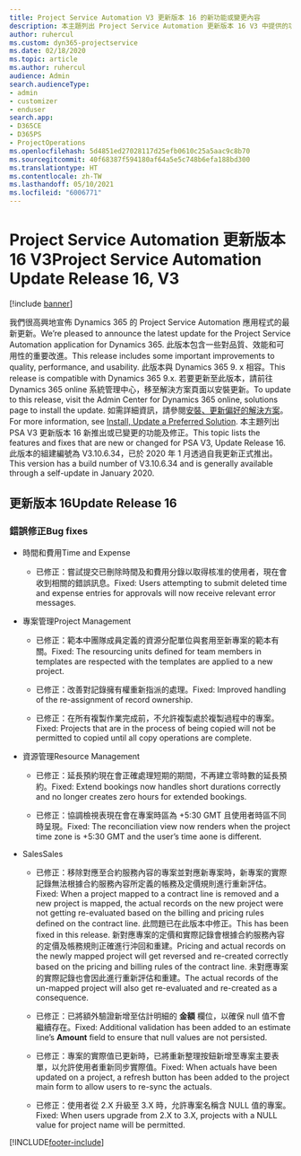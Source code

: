 ```yaml
---
title: Project Service Automation V3 更新版本 16 的新功能或變更內容
description: 本主題列出 Project Service Automation 更新版本 16 V3 中提供的功能和修正。
author: ruhercul
ms.custom: dyn365-projectservice
ms.date: 02/18/2020
ms.topic: article
ms.author: ruhercul
audience: Admin
search.audienceType:
- admin
- customizer
- enduser
search.app:
- D365CE
- D365PS
- ProjectOperations
ms.openlocfilehash: 5d4851ed27028117d25efb0610c25a5aac9c8b70
ms.sourcegitcommit: 40f68387f594180af64a5e5c748b6efa188bd300
ms.translationtype: HT
ms.contentlocale: zh-TW
ms.lasthandoff: 05/10/2021
ms.locfileid: "6006771"
---
```

# <a name="project-service-automation-update-release-16-v3"></a><span data-ttu-id="4bdf1-103">Project Service Automation 更新版本 16 V3</span><span class="sxs-lookup"><span data-stu-id="4bdf1-103">Project Service Automation Update Release 16, V3</span></span>

[!include [banner](../includes/psa-now-project-operations.md)]

<span data-ttu-id="4bdf1-104">我們很高興地宣佈 Dynamics 365 的 Project Service Automation 應用程式的最新更新。</span><span class="sxs-lookup"><span data-stu-id="4bdf1-104">We’re pleased to announce the latest update for the Project Service Automation application for Dynamics 365.</span></span> <span data-ttu-id="4bdf1-105">此版本包含一些對品質、效能和可用性的重要改進。</span><span class="sxs-lookup"><span data-stu-id="4bdf1-105">This release includes some important improvements to quality, performance, and usability.</span></span>  <span data-ttu-id="4bdf1-106">此版本與 Dynamics 365 9. x 相容。</span><span class="sxs-lookup"><span data-stu-id="4bdf1-106">This release is compatible with Dynamics 365 9.x.</span></span> <span data-ttu-id="4bdf1-107">若要更新至此版本，請前往 Dynamics 365 online 系統管理中心，移至解決方案頁面以安裝更新。</span><span class="sxs-lookup"><span data-stu-id="4bdf1-107">To update to this release, visit the Admin Center for Dynamics 365 online, solutions page to install the update.</span></span> <span data-ttu-id="4bdf1-108">如需詳細資訊，請參閱[安裝、更新偏好的解決方案](/dynamics365/project-service/upgrade-psa-home-page)。</span><span class="sxs-lookup"><span data-stu-id="4bdf1-108">For more information, see [Install, Update a Preferred Solution](/dynamics365/project-service/upgrade-psa-home-page).</span></span>
<span data-ttu-id="4bdf1-109">本主題列出 PSA V3 更新版本 16 新推出或已變更的功能及修正。</span><span class="sxs-lookup"><span data-stu-id="4bdf1-109">This topic lists the features and fixes that are new or changed for PSA V3, Update Release 16.</span></span> <span data-ttu-id="4bdf1-110">此版本的組建編號為 V3.10.6.34，已於 2020 年 1 月透過自我更新正式推出。</span><span class="sxs-lookup"><span data-stu-id="4bdf1-110">This version has a build number of V3.10.6.34 and is generally available through a self-update in January 2020.</span></span>


## <a name="update-release-16"></a><span data-ttu-id="4bdf1-111">更新版本 16</span><span class="sxs-lookup"><span data-stu-id="4bdf1-111">Update Release 16</span></span>

### <a name="bug-fixes"></a><span data-ttu-id="4bdf1-112">錯誤修正</span><span class="sxs-lookup"><span data-stu-id="4bdf1-112">Bug fixes</span></span>

-   <span data-ttu-id="4bdf1-113">時間和費用</span><span class="sxs-lookup"><span data-stu-id="4bdf1-113">Time and Expense</span></span>

    -   <span data-ttu-id="4bdf1-114">已修正：嘗試提交已刪除時間及和費用分錄以取得核准的使用者，現在會收到相關的錯誤訊息。</span><span class="sxs-lookup"><span data-stu-id="4bdf1-114">Fixed: Users attempting to submit deleted time and expense entries for approvals will now receive relevant error messages.</span></span>

-   <span data-ttu-id="4bdf1-115">專案管理</span><span class="sxs-lookup"><span data-stu-id="4bdf1-115">Project Management</span></span>

    -   <span data-ttu-id="4bdf1-116">已修正：範本中團隊成員定義的資源分配單位與套用至新專案的範本有關。</span><span class="sxs-lookup"><span data-stu-id="4bdf1-116">Fixed: The resourcing units defined for team members in templates are respected with the templates are applied to a new project.</span></span>

    -   <span data-ttu-id="4bdf1-117">已修正：改善對記錄擁有權重新指派的處理。</span><span class="sxs-lookup"><span data-stu-id="4bdf1-117">Fixed: Improved handling of the re-assignment of record ownership.</span></span>

    -   <span data-ttu-id="4bdf1-118">已修正：在所有複製作業完成前，不允許複製處於複製過程中的專案。</span><span class="sxs-lookup"><span data-stu-id="4bdf1-118">Fixed: Projects that are in the process of being copied will not be permitted to copied until all copy operations are complete.</span></span>

-   <span data-ttu-id="4bdf1-119">資源管理</span><span class="sxs-lookup"><span data-stu-id="4bdf1-119">Resource Management</span></span>

    -   <span data-ttu-id="4bdf1-120">已修正：延長預約現在會正確處理短期的期間，不再建立零時數的延長預約。</span><span class="sxs-lookup"><span data-stu-id="4bdf1-120">Fixed: Extend bookings now handles short durations correctly and no longer creates zero hours for extended bookings.</span></span>

    -   <span data-ttu-id="4bdf1-121">已修正：協調檢視表現在會在專案時區為 +5:30 GMT 且使用者時區不同時呈現。</span><span class="sxs-lookup"><span data-stu-id="4bdf1-121">Fixed: The reconciliation view now renders when the project time zone is +5:30 GMT and the user’s time aone is different.</span></span>

-   <span data-ttu-id="4bdf1-122">Sales</span><span class="sxs-lookup"><span data-stu-id="4bdf1-122">Sales</span></span>

    -   <span data-ttu-id="4bdf1-123">已修正：移除對應至合約服務內容的專案並對應新專案時，新專案的實際記錄無法根據合約服務內容所定義的帳務及定價規則進行重新評估。</span><span class="sxs-lookup"><span data-stu-id="4bdf1-123">Fixed: When a project mapped to a contract line is removed and a new project is mapped, the actual records on the new project were not getting re-evaluated based on the billing and pricing rules defined on the contract line.</span></span> <span data-ttu-id="4bdf1-124">此問題已在此版本中修正。</span><span class="sxs-lookup"><span data-stu-id="4bdf1-124">This has been fixed in this release.</span></span> <span data-ttu-id="4bdf1-125">新對應專案的定價和實際記錄會根據合約服務內容的定價及帳務規則正確進行沖回和重建。</span><span class="sxs-lookup"><span data-stu-id="4bdf1-125">Pricing and actual records on the newly mapped project will get reversed and re-created correctly based on the pricing and billing rules of the contract line.</span></span> <span data-ttu-id="4bdf1-126">未對應專案的實際記錄也會因此進行重新評估和重建。</span><span class="sxs-lookup"><span data-stu-id="4bdf1-126">The actual records of the un-mapped project will also get re-evaluated and re-created as a consequence.</span></span>

    -   <span data-ttu-id="4bdf1-127">已修正：已將額外驗證新增至估計明細的 **金額** 欄位，以確保 null 值不會繼續存在。</span><span class="sxs-lookup"><span data-stu-id="4bdf1-127">Fixed: Additional validation has been added to an estimate line’s **Amount** field to ensure that null values are not persisted.</span></span>

    -   <span data-ttu-id="4bdf1-128">已修正：專案的實際值已更新時，已將重新整理按鈕新增至專案主要表單，以允許使用者重新同步實際值。</span><span class="sxs-lookup"><span data-stu-id="4bdf1-128">Fixed: When actuals have been updated on a project, a refresh button has been added to the project main form to allow users to re-sync the actuals.</span></span>

    -   <span data-ttu-id="4bdf1-129">已修正：使用者從 2.X 升級至 3.X 時，允許專案名稱含 NULL 值的專案。</span><span class="sxs-lookup"><span data-stu-id="4bdf1-129">Fixed: When users upgrade from 2.X to 3.X, projects with a NULL value for project name will be permitted.</span></span>



[!INCLUDE[footer-include](../includes/footer-banner.md)]